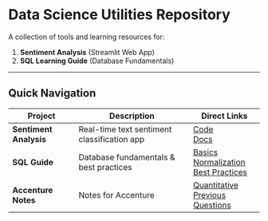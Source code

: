 # Data Science Utilities Repository

A collection of tools and learning resources for:
1. **Sentiment Analysis** (Streamlit Web App)
2. **SQL Learning Guide** (Database Fundamentals)

---

## Quick Navigation
<!-- add accenture notes -->
| Project               | Description                                  | Direct Links                          |
|-----------------------|----------------------------------------------|---------------------------------------|
| **Sentiment Analysis**| Real-time text sentiment classification app | [Code](./Flask-Tutorial/app.py)<br>[Docs](./Flask-Tutorial/README.md) |
| **SQL Guide**         | Database fundamentals & best practices      | [Basics](./SQL-Notes/README.md)<br>[Normalization](./SQL-Notes/Normalization.md)<br>[Best Practices](./SQL-Notes/SQL_Best_Practices.md) |
| **Accenture Notes**   | Notes for Accenture| [Quantitative](Accenture-Questions\Quans.md)<br>[Previous Questions](Accenture-Questions\Questions.md) |